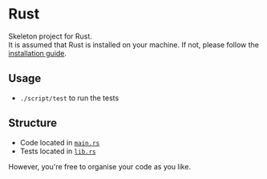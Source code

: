 # Rust

Skeleton project for Rust.\
It is assumed that Rust is installed on your machine. If not, please follow the [installation guide](https://www.rust-lang.org/tools/install).

## Usage
- `./script/test` to run the tests

## Structure
- Code located in [`main.rs`](./src/main.rs)
- Tests located in [`lib.rs`](./src/lib.rs)

However, you're free to organise your code as you like. 
